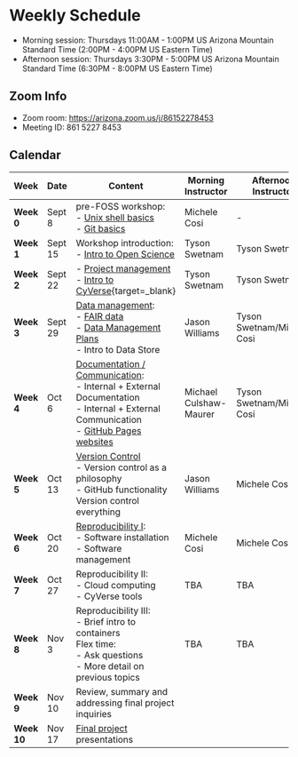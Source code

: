 # Weekly Schedule

- Morning session: Thursdays 11:00AM - 1:00PM US Arizona Mountain Standard Time (2:00PM - 4:00PM US
Eastern Time)
- Afternoon session: Thursdays 3:30PM - 5:00PM US Arizona Mountain Standard Time (6:30PM - 8:00PM US
Eastern Time)

## Zoom Info

- Zoom room: https://arizona.zoom.us/j/86152278453
- Meeting ID: 861 5227 8453

## Calendar

| Week | Date | Content | Morning Instructor | Afternoon Instructor |
|---|---|---|---|---|
| **Week 0** | Sept 8 | pre-FOSS workshop: <br> - [Unix shell basics](00_basics.md#the-unix-shell) <br> - [Git basics](00_basics.md#git-and-github) | Michele Cosi | - |
| **Week 1** | Sept 15 | Workshop introduction: <br> - [Intro to Open Science](01_intro_open_sci.md) | Tyson Swetnam | Tyson Swetnam |
| **Week 2** | Sept 22 | - [Project management](02_project_management.md) <br> - [Intro to CyVerse](https://learning.cyverse.org/what_is_cyverse/){target=_blank}| Tyson Swetnam | Tyson Swetnam |
| **Week 3** | Sept 29 | [Data management](03_managing_data.md): <br> - [FAIR data](03_managing_data.md#fair-data) <br> - [Data Management Plans](03_managing_data.md#data-management-plans) <br> - Intro to Data Store | Jason Williams | Tyson Swetnam/Michele Cosi |
| **Week 4** | Oct 6 | [Documentation / Communication](04_documentation_communication.md): <br> - Internal + External Documentation <br> - Internal + External Communication <br> - [GitHub Pages websites](documentation/githubpages.md) | Michael Culshaw-Maurer | Tyson Swetnam/Michele Cosi |
| **Week 5** | Oct 13 | [Version Control](05_version_control.md) <br> - Version control as a philosophy <br> - GitHub functionality <br> Version control everything | Jason Williams | Michele Cosi |
| **Week 6** | Oct 20 | [Reproducibility I](07_reproducibility.md): <br> - Software installation <br> - Software management | Michele Cosi | Michele Cosi |
| **Week 7** | Oct 27 | Reproducibility II: <br> - Cloud computing <br> - CyVerse tools | TBA | TBA |
| **Week 8** | Nov 3 | Reproducibility III: <br>  - Brief intro to containers <br> Flex time: <br> - Ask questions <br> - More detail on previous topics | TBA | TBA |
| **Week 9** |  Nov 10 | Review, summary and addressing final project inquiries |
| **Week 10** | Nov 17 | [Final project](final_project/overview.md) presentations |
